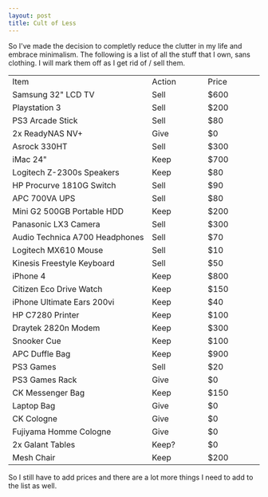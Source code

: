 ```yaml
---
layout: post
title: Cult of Less
---
```


So I've made the decision to completly reduce the clutter in my life and embrace minimalism. The following is a list of all the stuff that I own, sans clothing. I will mark them off as I get rid of / sell them.

<table>
    <tr class="heading" width="400px">
        <td width="50%">Item</td>
        <td width="20%">Action</td>
        <td width="20%">Price</td>
    </tr>
    <tr class="fade">
        <td>Samsung 32" LCD TV</td>
        <td>Sell</td>
        <td>$600</td>
    </tr>
    <tr class="fade">
        <td>Playstation 3</td>
        <td>Sell</td>
        <td>$200</td>
    </tr>
    <tr>
        <td>PS3 Arcade Stick</td>
        <td>Sell</td>
        <td>$80</td>
    </tr>
    <tr>
        <td>2x ReadyNAS NV+</td>
        <td>Give</td>
        <td>$0</td>
    </tr>
    <tr>
        <td>Asrock 330HT</td>
        <td>Sell</td>
        <td>$300</td>
    </tr>
    <tr>
        <td>iMac 24"</td>
        <td>Keep</td>
        <td>$700</td>
    </tr>
    <tr>
        <td>Logitech Z-2300s Speakers</td>
        <td>Keep</td>
        <td>$80</td>
    </tr>
    <tr>
        <td>HP Procurve 1810G Switch</td>
        <td>Sell</td>
        <td>$90</td>
    </tr>
    <tr class="fade">
        <td>APC 700VA UPS</td>
        <td>Sell</td>
        <td>$80</td>
    </tr>
    <tr>
        <td>Mini G2 500GB Portable HDD</td>
        <td>Keep</td>
        <td>$200</td>
    </tr>
    <tr>
        <td>Panasonic LX3 Camera</td>
        <td>Sell</td>
        <td>$300</td>
    </tr>
    <tr>
        <td>Audio Technica A700 Headphones</td>
        <td>Sell</td>
        <td>$70</td>
    </tr>
    <tr>
        <td>Logitech MX610 Mouse</td>
        <td>Sell</td>
        <td>$10</td>
    </tr>
    <tr>
        <td>Kinesis Freestyle Keyboard</td>
        <td>Sell</td>
        <td>$50</td>
    </tr>
    <tr>
        <td>iPhone 4</td>
        <td>Keep</td>
        <td>$800</td>
    </tr>
    <tr>
        <td>Citizen Eco Drive Watch</td>
        <td>Keep</td>
        <td>$150</td>
    </tr>
    <tr>
        <td>iPhone Ultimate Ears 200vi</td>
        <td>Keep</td>
        <td>$40</td>
    </tr>
    <tr>
        <td>HP C7280 Printer</td>
        <td>Keep</td>
        <td>$100</td>
    </tr>
    <tr>
        <td>Draytek 2820n Modem</td>
        <td>Keep</td>
        <td>$300</td>
    </tr>
    <tr>
        <td>Snooker Cue</td>
        <td>Keep</td>
        <td>$100</td>
    </tr>
    <tr>
        <td>APC Duffle Bag</td>
        <td>Keep</td>
        <td>$900</td>
    </tr>
    <tr>
        <td>PS3 Games</td>
        <td>Sell</td>
        <td>$20</td>
    </tr>
    <tr class="fade">
        <td>PS3 Games Rack</td>
        <td>Give</td>
        <td>$0</td>
    </tr>
    <tr>
        <td>CK Messenger Bag</td>
        <td>Keep</td>
        <td>$150</td>
    </tr>
    <tr>
        <td>Laptop Bag</td>
        <td>Give</td>
        <td>$0</td>
    </tr>
    <tr class="fade">
        <td>CK Cologne</td>
        <td>Give</td>
        <td>$0</td>
    </tr>
    <tr class="fade">
        <td>Fujiyama Homme Cologne</td>
        <td>Give</td>
        <td>$0</td>
    </tr>
    <tr>
        <td>2x Galant Tables</td>
        <td>Keep?</td>
        <td>$0</td>
    </tr>
    <tr>
        <td>Mesh Chair</td>
        <td>Keep</td>
        <td>$200</td>
    </tr>
</table>

So I still have to add prices and there are a lot more things I need to add to the list as well.
